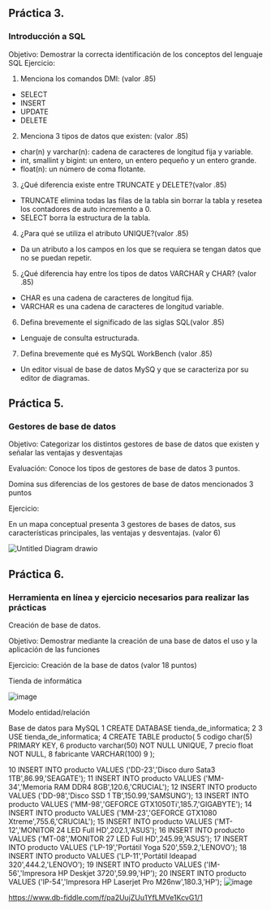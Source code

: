 ## Práctica 3.
### Introducción a SQL
Objetivo: Demostrar la correcta identificación de los conceptos del lenguaje SQL
Ejercicio:

1. Menciona los comandos DMl: (valor .85)
- SELECT 
- INSERT 
- UPDATE 
- DELETE
2. Menciona 3 tipos de datos que existen: (valor .85)
- char(n) y varchar(n): cadena de caracteres de longitud fija y variable. 
- int, smallint y bigint: un entero, un entero pequeño y un entero grande.
- float(n): un número de coma flotante.
3. ¿Qué diferencia existe entre TRUNCATE y DELETE?(valor .85)
- TRUNCATE elimina todas las filas de la tabla sin borrar la tabla y resetea los contadores de auto incremento a 0. 
- SELECT borra la estructura de la tabla.
4. ¿Para qué se utiliza el atributo UNIQUE?(valor .85)
- Da un atributo a los campos en los que se requiera se tengan datos que no se puedan repetir.
5. ¿Qué diferencia hay entre los tipos de datos VARCHAR y CHAR? (valor .85)
- CHAR es una cadena de caracteres de longitud fija.
- VARCHAR es una cadena de caracteres de longitud variable.
6. Defina brevemente el significado de las siglas SQL(valor .85)
- Lenguaje de consulta estructurada.
7. Defina brevemente qué es MySQL WorkBench (valor .85)
- Un editor visual de base de datos MySQ y que se caracteriza por su editor de diagramas.

## Práctica 5.
### Gestores de base de datos

Objetivo: Categorizar los distintos gestores de base de datos que existen y señalar las
ventajas y desventajas

Evaluación: Conoce los tipos de gestores de base de datos 3 puntos.

Domina sus diferencias de los gestores de base de datos mencionados 3 puntos

Ejercicio:

En un mapa conceptual presenta 3 gestores de bases de datos, sus características
principales, las ventajas y desventajas. (valor 6)

![Untitled Diagram drawio](https://user-images.githubusercontent.com/102439815/173160826-51cc50a9-4958-474f-bc4d-b037bf819486.png)

## Práctica 6.
### Herramienta en línea y ejercicio necesarios para realizar las prácticas

Creación de base de datos.

Objetivo: Demostrar mediante la creación de una base de datos el uso y la aplicación de
las funciones

Ejercicio: Creación de la base de datos (valor 18 puntos)

Tienda de informática

![image](https://user-images.githubusercontent.com/91554777/170415101-717bca19-3644-46a9-8a57-8d5940c5d283.png)




Modelo entidad/relación




Base de datos para MySQL
1 CREATE DATABASE tienda_de_informatica;
2 
3 USE tienda_de_informatica;
4 CREATE TABLE producto(
5 codigo char(5) PRIMARY KEY,
6 producto varchar(50) NOT NULL UNIQUE,
7 precio float NOT NULL,
8 fabricante VARCHAR(100)
9 );

10 INSERT INTO producto VALUES ('DD-23','Disco duro Sata3 1TB',86.99,'SEAGATE');
11 INSERT INTO producto VALUES ('MM-34','Memoria RAM DDR4 8GB',120.6,'CRUCIAL');
12 INSERT INTO producto VALUES ('DD-98','Disco SSD 1 TB',150.99,'SAMSUNG');
13 INSERT INTO producto VALUES ('MM-98','GEFORCE GTX1050Ti',185.7,'GIGABYTE');
14 INSERT INTO producto VALUES ('MM-23','GEFORCE GTX1080 Xtreme',755.6,'CRUCIAL');
15 INSERT INTO producto VALUES ('MT-12','MONITOR 24 LED Full HD',202.1,'ASUS');
16 INSERT INTO producto VALUES ('MT-08','MONITOR 27 LED Full HD',245.99,'ASUS');
17 INSERT INTO producto VALUES ('LP-19','Portátil Yoga 520',559.2,'LENOVO');
18 INSERT INTO producto VALUES ('LP-11','Portátil Ideapad 320',444.2,'LENOVO');
19 INSERT INTO producto VALUES ('IM-56','Impresora HP Deskjet 3720',59.99,'HP');
20 INSERT INTO producto VALUES ('IP-54','Impresora HP Laserjet Pro M26nw',180.3,'HP');
![image](https://user-images.githubusercontent.com/102439815/173164043-83a4e8e3-8522-4ddd-a48f-cef24f2a3ea3.png)

https://www.db-fiddle.com/f/pa2UujZUu1YfLMVe1KcvG1/1
